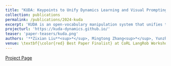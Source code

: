 ```yaml
---
title: "KUDA: Keypoints to Unify Dynamics Learning and Visual Prompting for Open-Vocabulary Robotic Manipulation"
collection: publications
permalink: /publications/2024-kuda
excerpt: 'KUDA is an open-vocabulary manipulation system that unifies the visual prompting of vision language models (VLMs) and dynamics modeling with keypoints.'
projecturl: 'https://kuda-dynamics.github.io/'
teaser: 'paper-teasers/kuda.png'
authors: '**Zixian Liu**<sup>*</sup>, Mingtong Zhang<sup>*</sup>, Yunzhu Li'
venue: \textbf{\color{red} Best Paper Finalist} at CoRL LangRob Workshop, 2024
---
```


[Project Page](https://kuda-dynamics.github.io/)
